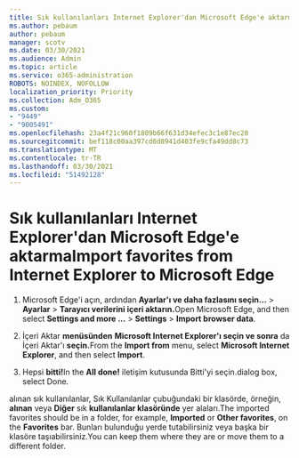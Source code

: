 ```yaml
---
title: Sık kullanılanları Internet Explorer'dan Microsoft Edge'e aktarma
ms.author: pebaum
author: pebaum
manager: scotv
ms.date: 03/30/2021
ms.audience: Admin
ms.topic: article
ms.service: o365-administration
ROBOTS: NOINDEX, NOFOLLOW
localization_priority: Priority
ms.collection: Adm_O365
ms.custom:
- "9449"
- "9005491"
ms.openlocfilehash: 23a4f21c960f1809b66f631d34efec3c1e87ec20
ms.sourcegitcommit: bef118c00aa397cd6d8941d403fe9cfa49dd8c73
ms.translationtype: MT
ms.contentlocale: tr-TR
ms.lasthandoff: 03/30/2021
ms.locfileid: "51492128"
---
```

# <a name="import-favorites-from-internet-explorer-to-microsoft-edge"></a><span data-ttu-id="97b70-102">Sık kullanılanları Internet Explorer'dan Microsoft Edge'e aktarma</span><span class="sxs-lookup"><span data-stu-id="97b70-102">Import favorites from Internet Explorer to Microsoft Edge</span></span>

1. <span data-ttu-id="97b70-103">Microsoft Edge'i açın, ardından **Ayarlar'ı ve daha fazlasını seçin...**  >  **Ayarlar**  >  **Tarayıcı verilerini içeri aktarın.**</span><span class="sxs-lookup"><span data-stu-id="97b70-103">Open Microsoft Edge, and then select **Settings and more ...** > **Settings** > **Import browser data**.</span></span>

1. <span data-ttu-id="97b70-104">İçeri Aktar **menüsünden** **Microsoft Internet Explorer'ı seçin ve sonra** da İçeri Aktar'ı **seçin.**</span><span class="sxs-lookup"><span data-stu-id="97b70-104">From the **Import from** menu, select **Microsoft Internet Explorer**, and then select **Import**.</span></span>

1. <span data-ttu-id="97b70-105">Hepsi **bitti!**</span><span class="sxs-lookup"><span data-stu-id="97b70-105">In the **All done!**</span></span> <span data-ttu-id="97b70-106">iletişim kutusunda Bitti'yi seçin.</span><span class="sxs-lookup"><span data-stu-id="97b70-106">dialog box, select Done.</span></span>

<span data-ttu-id="97b70-107">alınan sık kullanılanlar, Sık Kullanılanlar çubuğundaki bir klasörde, örneğin, **alınan** veya **Diğer** sık **kullanılanlar klasöründe** yer alaları.</span><span class="sxs-lookup"><span data-stu-id="97b70-107">The imported favorites should be in a folder, for example, **Imported** or **Other favorites**, on the **Favorites** bar.</span></span> <span data-ttu-id="97b70-108">Bunları bulunduğu yerde tutabilirsiniz veya başka bir klasöre taşıabilirsiniz.</span><span class="sxs-lookup"><span data-stu-id="97b70-108">You can keep them where they are or move them to a different folder.</span></span>